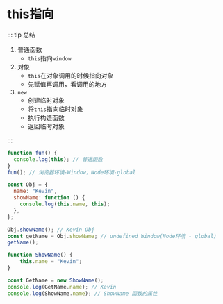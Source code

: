 # this指向

::: tip 总结

1. 普通函数
   - `this`指向`window`
2. 对象
   - `this`在对象调用的时候指向对象
   - 先赋值再调用，看调用的地方
3. `new`
   - 创建临时对象
   - 将`this`指向临时对象
   - 执行构造函数
   - 返回临时对象

:::

```js
function fun() {
  console.log(this); // 普通函数
}
fun(); // 浏览器环境-Window，Node环境-global

const Obj = {
  name: "Kevin",
  showName: function () {
    console.log(this.name, this);
  },
};

Obj.showName(); // Kevin Obj
const getName = Obj.showName; // undefined Window(Node环境 - global)
getName();

function ShowName() {
    this.name = "Kevin";
}

const GetName = new ShowName();
console.log(GetName.name); // Kevin
console.log(ShowName.name); // ShowName 函数的属性
```

